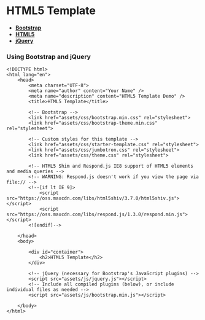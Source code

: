 # HTML5 Template

- **<a href="http://getbootstrap.com/" target="_blank">Bootstrap</a>**
- **<a href="https://developer.mozilla.org/en-US/docs/Web/Guide/HTML/HTML5" target="_blank">HTML5</a>**
- **<a href="https://jquery.com/" target="_blank">jQuery</a>**

### Using Bootstrap and jQuery

	<!DOCTYPE html>
	<html lang="en">
		<head>
    		<meta charset="UTF-8">
    		<meta name="author" content="Your Name" />
        	<meta name="description" content="HTML5 Template Demo" />  
			<title>HTML5 Template</title>

			<!-- Bootstrap -->
    		<link href="assets/css/bootstrap.min.css" rel="stylesheet">
			<link href="assets/css/bootstrap-theme.min.css" rel="stylesheet">
    
			<!-- Custom styles for this template -->
    		<link href="assets/css/starter-template.css" rel="stylesheet">
    		<link href="assets/css/jumbotron.css" rel="stylesheet">
    		<link href="assets/css/theme.css" rel="stylesheet">
    
    		<!-- HTML5 Shim and Respond.js IE8 support of HTML5 elements and media queries -->
    		<!-- WARNING: Respond.js doesn't work if you view the page via file:// -->
    		<!--[if lt IE 9]>
      			<script src="https://oss.maxcdn.com/libs/html5shiv/3.7.0/html5shiv.js"></script>
      			<script src="https://oss.maxcdn.com/libs/respond.js/1.3.0/respond.min.js"></script>
    		<![endif]-->

		</head>
		<body>
	
			<div id="container">
				<h2>HTML5 Template</h2>
			</div>

			<!-- jQuery (necessary for Bootstrap's JavaScript plugins) -->
    		<script src="assets/js/jquery.js"></script>
    		<!-- Include all compiled plugins (below), or include individual files as needed -->
    		<script src="assets/js/bootstrap.min.js"></script>

		</body>
	</html>